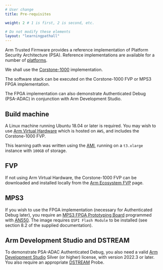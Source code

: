 ```yaml
---
# User change
title: Pre-requisites

weight: 2 # 1 is first, 2 is second, etc.

# Do not modify these elements
layout: "learningpathall"
---
```

Arm Trusted Firmware provides a reference implementation of Platform Security Architecture (PSA). Reference implementations are available for a number of [platforms](https://tf-m-user-guide.trustedfirmware.org/platform/index.html).

We shall use the [Corstone-1000](https://www.arm.com/en/products/silicon-ip-subsystems/corstone-1000) implementation.

The software stack can be executed on the Corstone-1000 FVP or MPS3 FPGA implementation.

The FPGA implementation can also demonstrate Authenticated Debug (PSA-ADAC) in conjunction with Arm Development Studio.

## Build machine

A Linux machine running Ubuntu 18.04 or later is required. You may wish to use [Arm Virtual Hardware](https://www.arm.com/products/development-tools/simulation/virtual-hardware) which is hosted on `AWS`, and includes the Corstone-1000 FVP.

This learning path was written using the [AMI](https://aws.amazon.com/marketplace/pp/prodview-urbpq7yo5va7g), running on a `t3.xlarge` instance with `100GB` of storage.

## FVP

If not using Arm Virtual Hardware, the Corstone-1000 FVP can be downloaded and installed locally from the [Arm Ecosystem FVP](https://developer.arm.com/downloads/-/arm-ecosystem-fvps) page.

## MPS3

If you wish to use the FPGA implementation (necessary for Authenticated Debug later), you require an [MPS3 FPGA Prototyping Board](https://developer.arm.com/Tools%20and%20Software/MPS3%20FPGA%20Prototyping%20Board) programmed with [AN550](https://developer.arm.com/downloads/view/AN550). The image requires `QSPI Flash Module` to be installed (see section 8.2 of the supplied documentation).

## Arm Development Studio and DSTREAM

To demonstrate PSA-ADAC Authenticated Debug, you also need a valid [Arm Development Studio](https://www.arm.com/products/development-tools/embedded-and-software/arm-development-studio) Silver (or higher) license, with version 2022.3 or later. You also require an appropriate [DSTREAM](https://www.arm.com/products/development-tools/debug-probes/dstream-st) Probe.
